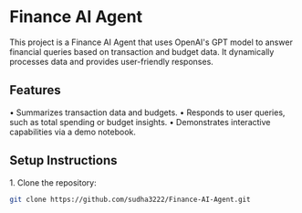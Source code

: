 # Finance AI Agent

This project is a Finance AI Agent that uses OpenAI's GPT model to answer financial queries based on transaction and budget data. It dynamically processes data and provides user-friendly responses.

## Features
•⁠  ⁠Summarizes transaction data and budgets.
•⁠  ⁠Responds to user queries, such as total spending or budget insights.
•⁠  ⁠Demonstrates interactive capabilities via a demo notebook.

## Setup Instructions
1.⁠ ⁠Clone the repository:
   ```bash
   git clone https://github.com/sudha3222/Finance-AI-Agent.git
